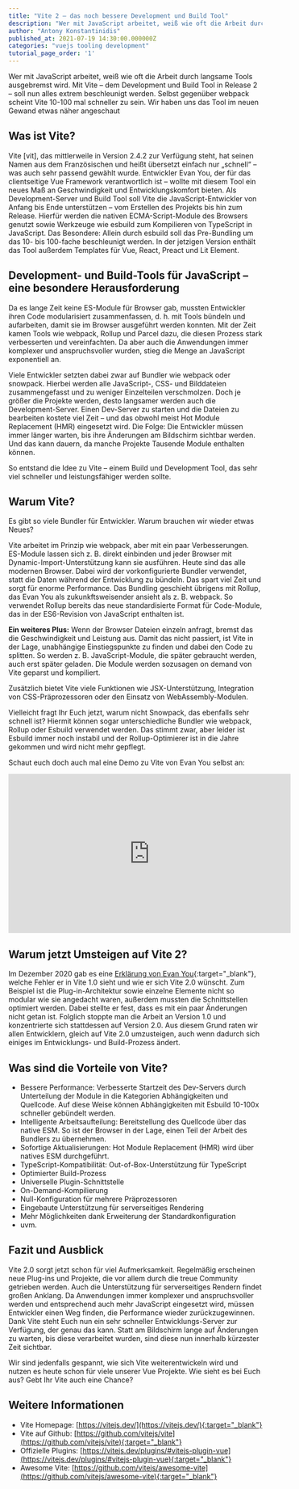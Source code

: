 ```yaml
---
title: "Vite 2 – das noch bessere Development und Build Tool"
description: "Wer mit JavaScript arbeitet, weiß wie oft die Arbeit durch langsame Tools ausgebremst wird. Mit Vite soll nun alles extrem beschleunigt werden. Selbst gegenüber webpack scheint Vite 10-100 mal schneller zu sein. Wir haben uns das Tool im neuen Gewand etwas näher angeschaut."
author: "Antony Konstantinidis"
published_at: 2021-07-19 14:30:00.000000Z
categories: "vuejs tooling development"
tutorial_page_order: '1'
---
```


Wer mit JavaScript arbeitet, weiß wie oft die Arbeit durch langsame Tools ausgebremst wird. Mit Vite – dem Development und Build Tool in Release 2 – soll nun alles extrem beschleunigt werden. Selbst gegenüber webpack scheint Vite 10-100 mal schneller zu sein. Wir haben uns das Tool im neuen Gewand etwas näher angeschaut

## Was ist Vite?

Vite [vit], das mittlerweile in Version 2.4.2 zur Verfügung steht, hat seinen Namen aus dem Französischen und heißt übersetzt einfach nur „schnell“ – was auch sehr passend gewählt wurde. Entwickler Evan You, der für das clientseitige Vue Framework verantwortlich ist – wollte mit diesem Tool ein neues Maß an Geschwindigkeit und Entwicklungskomfort bieten. Als Development-Server und Build Tool soll Vite die JavaScript-Entwickler von Anfang bis Ende unterstützen – vom Erstellen des Projekts bis hin zum Release. Hierfür werden die nativen ECMA-Script-Module des Browsers genutzt sowie Werkzeuge wie esbuild zum Kompilieren von TypeScript in JavaScript. Das Besondere: Allein durch esbuild soll das Pre-Bundling um das 10- bis 100-fache beschleunigt werden.
In der jetzigen Version enthält das Tool außerdem Templates für Vue, React, Preact und Lit Element.

## Development- und Build-Tools für JavaScript – eine besondere Herausforderung

Da es lange Zeit keine ES-Module für Browser gab, mussten Entwickler ihren Code modularisiert zusammenfassen, d. h. mit Tools bündeln und aufarbeiten, damit sie im Browser ausgeführt werden konnten. Mit der Zeit kamen Tools wie webpack, Rollup und Parcel dazu, die diesen Prozess stark verbesserten und vereinfachten. Da aber auch die Anwendungen immer komplexer und anspruchsvoller wurden, stieg die Menge an JavaScript exponentiell an.

Viele Entwickler setzten dabei zwar auf Bundler wie webpack oder snowpack. Hierbei werden alle JavaScript-, CSS- und Bilddateien zusammengefasst und zu weniger Einzelteilen verschmolzen. Doch je größer die Projekte werden, desto langsamer werden auch die Development-Server. Einen Dev-Server zu starten und die Dateien zu bearbeiten kostete viel Zeit – und das obwohl meist Hot Module Replacement (HMR) eingesetzt wird. Die Folge: Die Entwickler müssen immer länger warten, bis ihre Änderungen am Bildschirm sichtbar werden. Und das kann dauern, da manche Projekte Tausende Module enthalten können.

So entstand die Idee zu Vite – einem Build und Development Tool, das sehr viel schneller und leistungsfähiger werden sollte.

## Warum Vite?

Es gibt so viele Bundler für Entwickler. Warum brauchen wir wieder etwas Neues?

Vite arbeitet im Prinzip wie webpack, aber mit ein paar Verbesserungen. ES-Module lassen sich z. B. direkt einbinden und jeder Browser mit Dynamic-Import-Unterstützung kann sie ausführen. Heute sind das alle modernen Browser. Dabei wird der vorkonfigurierte Bundler verwendet, statt die Daten während der Entwicklung zu bündeln. Das spart viel Zeit und sorgt für enorme Performance. Das Bundling geschieht übrigens mit Rollup, das Evan You als zukunkftsweisender ansieht als z. B. webpack. So verwendet Rollup bereits das neue standardisierte Format für Code-Module, das in der ES6-Revision von JavaScript enthalten ist.

**Ein weiteres Plus:** Wenn der Browser Dateien einzeln anfragt, bremst das die Geschwindigkeit und Leistung aus. Damit das nicht passiert, ist Vite in der Lage, unabhängige Einstiegspunkte zu finden und dabei den Code zu splitten. So werden z. B. JavaScript-Module, die später gebraucht werden, auch erst später geladen. Die Module werden sozusagen on demand von Vite geparst und kompiliert.

Zusätzlich bietet Vite viele Funktionen wie JSX-Unterstützung, Integration von CSS-Präprozessoren oder den Einsatz von WebAssembly-Modulen.

Vielleicht fragt Ihr Euch jetzt, warum nicht Snowpack, das ebenfalls sehr schnell ist? Hiermit können sogar unterschiedliche Bundler wie webpack, Rollup oder Esbuild verwendet werden. Das stimmt zwar, aber leider ist Esbuild immer noch instabil und der Rollup-Optimierer ist in die Jahre gekommen und wird nicht mehr gepflegt.

Schaut euch doch auch mal eine Demo zu Vite von Evan You selbst an:

<iframe width="560" height="315" src="https://www.youtube-nocookie.com/embed/Pgsges6rw0o" title="YouTube video player" frameborder="0" allow="accelerometer; autoplay; clipboard-write; encrypted-media; gyroscope; picture-in-picture" allowfullscreen></iframe>

## Warum jetzt Umsteigen auf Vite 2?

Im Dezember 2020 gab es eine [Erklärung von Evan You](https://github.com/vitejs/vite/issues/1207){:target="_blank"}, welche Fehler er in Vite 1.0 sieht und wie er sich Vite 2.0 wünscht. Zum Beispiel ist die Plug-in-Architektur sowie einzelne Elemente nicht so modular wie sie angedacht waren, außerdem mussten die Schnittstellen optimiert werden. Dabei stellte er fest, dass es mit ein paar Änderungen nicht getan ist. Folglich stoppte man die Arbeit an Version 1.0 und konzentrierte sich stattdessen auf Version 2.0. Aus diesem Grund raten wir allen Entwicklern, gleich auf Vite 2.0 umzusteigen, auch wenn dadurch sich einiges im Entwicklungs- und Build-Prozess ändert.

## Was sind die Vorteile von Vite?

- Bessere Performance: Verbesserte Startzeit des Dev-Servers durch Unterteilung der Module in die Kategorien Abhängigkeiten und Quellcode. Auf diese Weise können Abhängigkeiten mit Esbuild 10-100x schneller gebündelt werden.
- Intelligente Arbeitsaufteilung: Bereitstellung des Quellcode über das native ESM. So ist der Browser in der Lage, einen Teil der Arbeit des Bundlers zu übernehmen.
- Sofortige Aktualisierungen: Hot Module Replacement (HMR) wird über natives ESM durchgeführt.
- TypeScript-Kompatibilität: Out-of-Box-Unterstützung für TypeScript
- Optimierter Build-Prozess
- Universelle Plugin-Schnittstelle
- On-Demand-Kompilierung
- Null-Konfiguration für mehrere Präprozessoren
- Eingebaute Unterstützung für serverseitiges Rendering
- Mehr Möglichkeiten dank Erweiterung der Standardkonfiguration
- uvm.

## Fazit und Ausblick

Vite 2.0 sorgt jetzt schon für viel Aufmerksamkeit. Regelmäßig erscheinen neue Plug-ins und Projekte, die vor allem durch die treue Community getrieben werden. Auch die Unterstützung für serverseitiges Rendern findet großen Anklang.
Da Anwendungen immer komplexer und anspruchsvoller werden und entsprechend auch mehr JavaScript eingesetzt wird, müssen Entwickler einen Weg finden, die Performance wieder zurückzugewinnen. Dank Vite steht Euch nun ein sehr schneller Entwicklungs-Server zur Verfügung, der genau das kann. Statt am Bildschirm lange auf Änderungen zu warten, bis diese verarbeitet wurden, sind diese nun innerhalb kürzester Zeit sichtbar.

Wir sind jedenfalls gespannt, wie sich Vite weiterentwickeln wird und nutzen es heute schon für viele unserer Vue Projekte. Wie sieht es bei Euch aus? Gebt Ihr Vite auch eine Chance?

## Weitere Informationen

- Vite Homepage: [https://vitejs.dev/](https://vitejs.dev/){:target="_blank"}
- Vite auf Github: [https://github.com/vitejs/vite](https://github.com/vitejs/vite){:target="_blank"}
- Offizielle Plugins: [https://vitejs.dev/plugins/#vitejs-plugin-vue](https://vitejs.dev/plugins/#vitejs-plugin-vue){:target="_blank"}
- Awesome Vite: [https://github.com/vitejs/awesome-vite](https://github.com/vitejs/awesome-vite){:target="_blank"}
